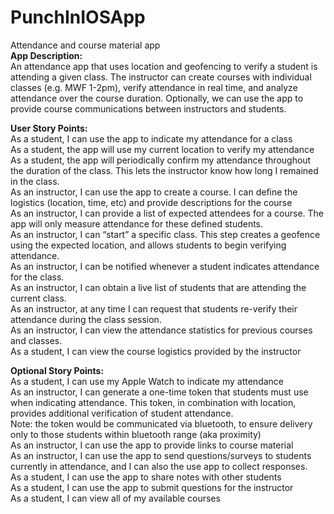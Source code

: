 # PunchInIOSApp
Attendance and course material app   
**App Description:**   
An attendance app that uses location and geofencing to verify a student is attending a given class.  The instructor can create courses with individual classes (e.g. MWF 1-2pm), verify attendance in real time, and analyze attendance over the course duration.  Optionally, we can use the app to provide course communications between instructors and students.
  
**User Story Points:**   
As a student, I can use the app to indicate my attendance for a class  
As a student, the app will use my current location to verify my attendance  
As a student, the app will periodically confirm my attendance throughout the duration of the class.  This lets the instructor know how long I remained in the class.  
As an instructor, I can use the app to create a course. I can define the logistics (location, time, etc) and provide descriptions for the course  
As an instructor, I can provide a list of expected attendees for a course.  The app will only measure attendance for these defined students.  
As an instructor, I can “start” a specific class. This step creates a geofence using the expected location, and allows students to begin verifying attendance.  
As an instructor, I can be notified whenever a student indicates attendance for the class.  
As an instructor, I can obtain a live list of students that are attending the current class.  
As an instructor, at any time I can request that students re-verify their attendance during the class session.  
As an instructor, I can view the attendance statistics for previous courses and classes.  
As a student, I can view the course logistics provided by the instructor  
   
**Optional Story Points:**     
As a student, I can use my Apple Watch to indicate my attendance   
As an instructor, I can generate a one-time token that students must use when indicating attendance.  This token, in combination with location, provides additional verification of student attendance.    
Note: the token would be communicated via bluetooth, to ensure delivery only to those students within bluetooth range (aka proximity)   
As an instructor, I can use the app to provide links to course material   
As an instructor, I can use the app to send questions/surveys to students currently in attendance, and I can also the use app to collect responses.   
As a student, I can use the app to share notes with other students   
As a student, I can use the app to submit questions for the instructor    
As a student, I can view all of my available courses     

